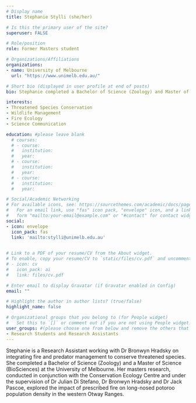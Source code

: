 ```yaml
---
# Display name
title: Stephanie Stylli (she/her)

# Is this the primary user of the site?
superuser: FALSE

# Role/position
role: Former Masters student 

# Organizations/Affiliations
organizations:
- name: University of Melbourne
  url: "https://www.unimelb.edu.au/"

# Short bio (displayed in user profile at end of posts)
bio: Stephanie completed a Bachelor of Science (Zoology) and Master of Science (BioSciences) at the University of Melbourne. She is exploring the impact of prescribed fire on Long-nosed Potoroo population density and survival in the Otway Ranges.

interests:
- Threatened Species Conservation
- Wildlife Management
- Fire Ecology
- Science Communication

education: #please leave blank
  # courses:
  # - course:
  #   institution:
  #   year:
  # - course:
  #   institution:
  #   year:
  # - course:
  #   institution:
  #   year:

# Social/Academic Networking
# For available icons, see: https://sourcethemes.com/academic/docs/page-builder/#icons
#   For an email link, use "fas" icon pack, "envelope" icon, and a link in the
#   form "mailto:your-email@example.com" or "#contact" for contact widget.
social:
- icon: envelope
  icon_pack: fas
  link: 'mailto:stylli@unimelb.edu.au'

  
# Link to a PDF of your resume/CV from the About widget.
# To enable, copy your resume/CV to `static/files/cv.pdf` and uncomment the lines below.
# - icon: cv
#   icon_pack: ai
#   link: files/cv.pdf

# Enter email to display Gravatar (if Gravatar enabled in Config)
email: ""

# Highlight the author in author lists? (true/false)
highlight_name: false

# Organizational groups that you belong to (for People widget)
#   Set this to `[]` or comment out if you are not using People widget.
user_groups: #(please choose one from below and remove the others that aren't needed)
- Research Students and Research Assistants
---
```



Stephanie is a Research Assistant working with Dr Bronwyn Hradsky on integrating fire and predator management to conserve threatened species. She completed a Bachelor of Science (Zoology) and a Master of Science (BioSciences) at the University of Melbourne. Her masters research, conducted in conjunction with the Conservation Ecology Centre and under the supervision of Dr Julian Di Stefano, Dr Bronwyn Hradsky and Dr Jack Pascoe, explored the impact of prescribed fire on long-nosed potoroo population density in the western Otway Ranges.
